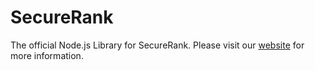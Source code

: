 # SecureRank
The official Node.js Library for SecureRank.
Please visit our [website]('https://my.securerank.xyz/') for more information.
